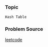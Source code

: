 ### Topic

    Hash Table

### Problem Source

[leetcode](https://leetcode.com/problems/island-perimeter/#/description)

